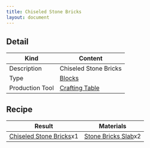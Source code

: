 ```yaml
---
title: Chiseled Stone Bricks
layout: document
---
```

## Detail

|Kind|Content|
|---|---|
|Description|Chiseled Stone Bricks|
|Type|[Blocks](Blocks)|
|Production Tool|[Crafting Table](Crafting_Table)|

## Recipe

|Result|Materials|
|---|---|
|[Chiseled Stone Bricks](Chiseled_Stone_Bricks)x1|[Stone Bricks Slab](Stone_Bricks_Slab)x2|
